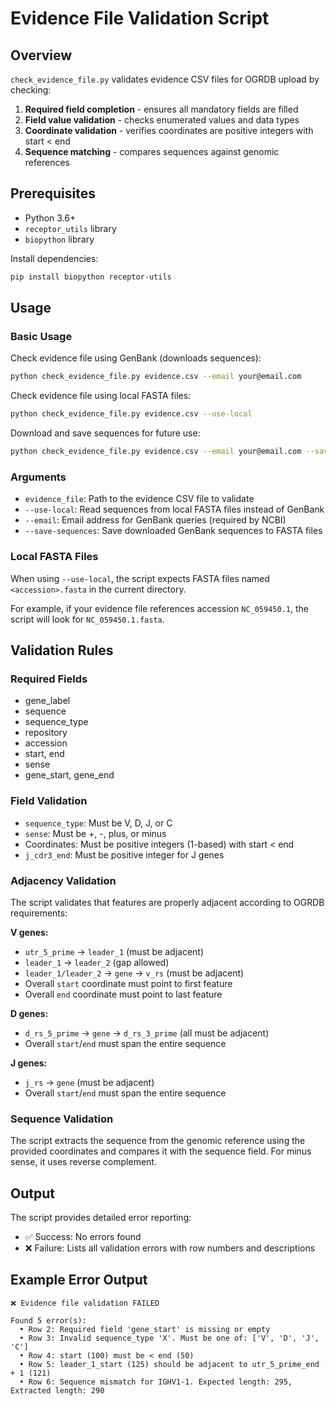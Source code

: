 # Evidence File Validation Script

## Overview

`check_evidence_file.py` validates evidence CSV files for OGRDB upload by checking:

1. **Required field completion** - ensures all mandatory fields are filled
2. **Field value validation** - checks enumerated values and data types
3. **Coordinate validation** - verifies coordinates are positive integers with start < end
4. **Sequence matching** - compares sequences against genomic references

## Prerequisites

- Python 3.6+
- `receptor_utils` library
- `biopython` library

Install dependencies:
```bash
pip install biopython receptor-utils
```

## Usage

### Basic Usage

Check evidence file using GenBank (downloads sequences):
```bash
python check_evidence_file.py evidence.csv --email your@email.com
```

Check evidence file using local FASTA files:
```bash
python check_evidence_file.py evidence.csv --use-local
```

Download and save sequences for future use:
```bash
python check_evidence_file.py evidence.csv --email your@email.com --save-sequences
```

### Arguments

- `evidence_file`: Path to the evidence CSV file to validate
- `--use-local`: Read sequences from local FASTA files instead of GenBank
- `--email`: Email address for GenBank queries (required by NCBI)
- `--save-sequences`: Save downloaded GenBank sequences to FASTA files

### Local FASTA Files

When using `--use-local`, the script expects FASTA files named `<accession>.fasta` in the current directory.

For example, if your evidence file references accession `NC_059450.1`, the script will look for `NC_059450.1.fasta`.

## Validation Rules

### Required Fields
- gene_label
- sequence  
- sequence_type
- repository
- accession
- start, end
- sense
- gene_start, gene_end

### Field Validation
- `sequence_type`: Must be V, D, J, or C
- `sense`: Must be +, -, plus, or minus
- Coordinates: Must be positive integers (1-based) with start < end
- `j_cdr3_end`: Must be positive integer for J genes

### Adjacency Validation
The script validates that features are properly adjacent according to OGRDB requirements:

**V genes:**
- `utr_5_prime` → `leader_1` (must be adjacent)
- `leader_1` → `leader_2` (gap allowed)  
- `leader_1/leader_2` → `gene` → `v_rs` (must be adjacent)
- Overall `start` coordinate must point to first feature
- Overall `end` coordinate must point to last feature

**D genes:**
- `d_rs_5_prime` → `gene` → `d_rs_3_prime` (all must be adjacent)
- Overall `start`/`end` must span the entire sequence

**J genes:**
- `j_rs` → `gene` (must be adjacent)
- Overall `start`/`end` must span the entire sequence

### Sequence Validation
The script extracts the sequence from the genomic reference using the provided coordinates and compares it with the sequence field. For minus sense, it uses reverse complement.

## Output

The script provides detailed error reporting:
- ✅ Success: No errors found
- ❌ Failure: Lists all validation errors with row numbers and descriptions

## Example Error Output

```
❌ Evidence file validation FAILED

Found 5 error(s):
  • Row 2: Required field 'gene_start' is missing or empty
  • Row 3: Invalid sequence_type 'X'. Must be one of: ['V', 'D', 'J', 'C']
  • Row 4: start (100) must be < end (50)
  • Row 5: leader_1_start (125) should be adjacent to utr_5_prime_end + 1 (121)
  • Row 6: Sequence mismatch for IGHV1-1. Expected length: 295, Extracted length: 290
```